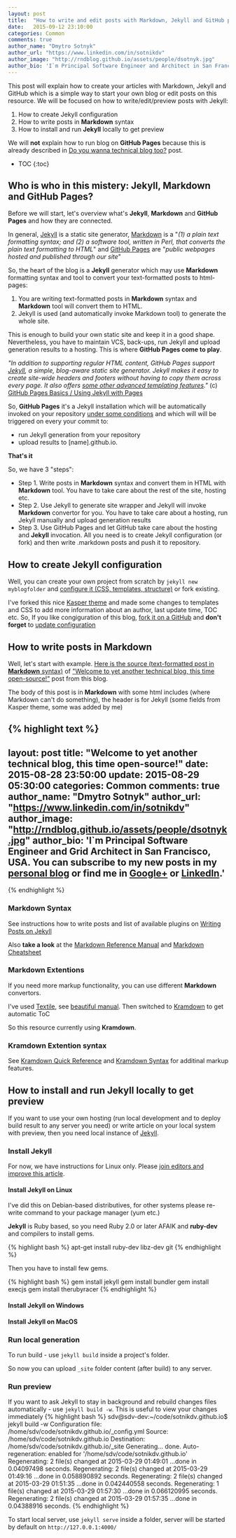 ```yaml
---
layout: post
title:  "How to write and edit posts with Markdown, Jekyll and GitHub pages"
date:   2015-09-12 23:10:00
categories: Common
comments: true
author_name: "Dmytro Sotnyk"
author_url: "https://www.linkedin.com/in/sotnikdv"
author_image: "http://rndblog.github.io/assets/people/dsotnyk.jpg"
author_bio: 'I`m Principal Software Engineer and Architect in San Francisco, USA. You can find me on <a href="https://www.linkedin.com/in/sotnikdv">LinkedIn</a>.'
---
```


This post will explain how to create your articles with Markdown, Jekyll and GitHub which is a simple way to start your own blog or edit posts on this resource. We will be focused on how to write/edit/preview posts with Jekyll:

1. How to create Jekyll configuration
1. How to write posts in **Markdown** syntax
1. How to install and run **Jekyll** locally to get preview

We will **not** explain how to run blog on **GitHub Pages** because this is already described in [Do you wanna technical blog too?](http://sotnikdv.github.io/common/beginners/2015/03/29/do-you-wanna-blog-too.html) post.

* TOC
{:toc}


## Who is who in this mistery: Jekyll, Markdown and GitHub Pages?

Before we will start, let's overview what's **Jekyll**, **Markdown** and **GitHub Pages** and how they are connected. 


In general, [Jekyll](https://github.com/jekyll/jekyll) is a static site generator, [Markdown](http://daringfireball.net/projects/markdown/) is a "_(1) a plain text formatting syntax; and (2) a software tool, written in Perl, that converts the plain text formatting to HTML_" and [GitHub Pages](https://help.github.com/articles/what-are-github-pages/) are "_public webpages hosted and published through our site_"

So, the heart of the blog is a **Jekyll** generator which may use **Markdown** formatting syntax and tool to convert your text-formatted posts to html-pages:

1. You are writing text-formatted posts in **Markdown** syntax and **Markdown** tool will convert them to HTML.
2. Jekyll is used (and automatically invoke Markdown tool) to generate the whole site.

This is enough to build your own static site and keep it in a good shape. Nevertheless, you have to maintain VCS, back-ups, run Jekyll and upload generation results to a hosting. This is where **GitHub Pages come to play**.


_"In addition to supporting regular HTML content, GitHub Pages support [Jekyll](https://github.com/jekyll/jekyll), a simple, blog-aware static site generator. Jekyll makes it easy to create site-wide headers and footers without having to copy them across every page. It also offers [some other advanced templating features](http://jekyllrb.com/docs/templates/)."_ (c) [GitHub Pages Basics / Using Jekyll with Pages](https://help.github.com/articles/using-jekyll-with-pages/)

So, **GitHub Pages** it's a Jekyll installation which will be automatically invoked on your repository [under some conditions](https://help.github.com/articles/using-jekyll-with-pages/) and which will will be triggered on every your commit to:

- run Jekyll generation from your repository
- upload results to [name].github.io. 

**That's it**

So, we have 3 "steps":

- Step 1. Write posts in **Markdown** syntax and convert them in HTML with **Markdown** tool. You have to take care about the rest of the site, hosting etc.
- Step 2. Use Jekyll to generate site wrapper and Jekyll will invoke **Markdown** convertor for you. You have to take care about a hosting, run Jekyll manually and upload generation results
- Step 3. Use GitHub Pages and let GitHub take care about the hosting and **Jekyll** invocation. All you need is to create Jekyll configuration (or fork) and then write .markdown posts and push it to repository.


## How to create Jekyll configuration

Well, you can create your own project from scratch by `jekyll new myblogfolder` and [configure it (CSS, templates, structure)](https://jekyllrb.com/docs/templates/) or fork existing. 



I've forked this nice [Kasper theme](https://github.com/rosario/kasper) and made some changes to templates and CSS to add more information about an author, last update time, TOC etc. So, If you like congiguration of this blog, [fork it on a GitHub](https://github.com/rndblog/rndblog.github.io) and **don't forget** to [update configuration](https://github.com/rndblog/rndblog.github.io/blob/master/README.md)

## How to write posts in Markdown

Well, let's start with example. [Here is the source (text-formatted post in **Markdown** syntax)](https://raw.githubusercontent.com/rndblog/rndblog.github.io/master/_posts/2015-08-28-welcome.markdown) of ["Welcome to yet another technical blog, this time open-source!"](http://localhost:4000/common/2015/08/28/welcome.html) post from this blog.

The body of this post is in **Markdown** with some html includes (where Markdown can't do something), the header is for Jekyll (some fields from Kasper theme, some was added by me)

{% highlight text %}
---
layout: post
title:  "Welcome to yet another technical blog, this time open-source!"
date:   2015-08-28 23:50:00
update: 2015-08-29 05:30:00
categories: Common
comments: true
author_name: "Dmytro Sotnyk"
author_url: "https://www.linkedin.com/in/sotnikdv"
author_image: "http://rndblog.github.io/assets/people/dsotnyk.jpg"
author_bio: 'I`m Principal Software Engineer and Grid Architect in San Francisco, USA. You can subscribe to my new posts in my <a href="http://sotnikdv.github.io">personal blog</a> or find me in <a href="http://plus.google.com/109421189749606131821">Google+</a> or <a href="https://www.linkedin.com/in/sotnikdv">LinkedIn</a>.'
---
{% endhighlight %}

### Markdown Syntax

See instructions how to write posts and list of available plugins on [Writing Posts on Jekyll](http://jekyllrb.com/docs/posts/)

Also **take a look** at the [Markdown Reference Manual](http://daringfireball.net/projects/markdown/syntax#link) and [Markdown Cheatsheet](http://assemble.io/docs/Cheatsheet-Markdown.html)  

### Markdown Extentions

If you need more markup functionality, you can use different **Markdown** convertors.

I've used [Textile](https://github.com/jekyll/jekyll-textile-converter), see [beautiful manual](http://redcloth.org/textile). Then switched to [Kramdown](http://kramdown.gettalong.org/) to get automatic ToC

So this resource currently using **Kramdown**. 

### Kramdown Extention syntax

See [Kramdown Quick Reference](http://kramdown.gettalong.org/quickref.html) and [Kramdown Syntax](http://kramdown.gettalong.org/syntax.html) for additinal markup features.

## How to install and run **Jekyll** locally to get preview


If you want to use your own hosting (run local development and to deploy build result to any server you need) or write article on your local system with preview, then you need local instance of  [Jekyll](http://jekyllrb.com).

### Install Jekyll

For now, we have instructions for Linux only. Please [join editors and improve this article](http://rndblog.github.io/about.html).

#### Install Jekyll on Linux

I've did this on Debian-based distributives, for other systems please re-write command to your package manager (yum etc.)

**Jekyll** is Ruby based, so you need Ruby 2.0 or later AFAIK and **ruby-dev** and compilers to install gems. 

{% highlight bash %}
apt-get install ruby-dev libz-dev git
{% endhighlight %}

Then you have to install few gems.

{% highlight bash %}
gem install jekyll
gem install bundler
gem install execjs
gem install therubyracer
{% endhighlight %}

#### Install Jekyll on Windows

#### Install Jekyll on MacOS

### Run local generation

To run build - use `jekyll build` inside a project's folder. 

So now you can upload `_site` folder  content (after build) to any server.

### Run preview

If you want to ask Jekyll to stay in background and rebuild changes files automatically - use `jekyll build -w`. This is useful to view your changes immediately
{% highlight bash %}
sdv@sdv-dev:~/code/sotnikdv.github.io$ jekyll build -w
Configuration file: /home/sdv/code/sotnikdv.github.io/_config.yml
            Source: /home/sdv/code/sotnikdv.github.io
       Destination: /home/sdv/code/sotnikdv.github.io/_site
      Generating... 
                    done.
 Auto-regeneration: enabled for '/home/sdv/code/sotnikdv.github.io'
      Regenerating: 2 file(s) changed at 2015-03-29 01:49:01 ...done in 0.04097498 seconds.
      Regenerating: 2 file(s) changed at 2015-03-29 01:49:16 ...done in 0.058890892 seconds.
      Regenerating: 2 file(s) changed at 2015-03-29 01:51:35 ...done in 0.042440558 seconds.
      Regenerating: 1 file(s) changed at 2015-03-29 01:57:30 ...done in 0.066120995 seconds.
      Regenerating: 2 file(s) changed at 2015-03-29 01:57:35 ...done in 0.04388916 seconds.
{% endhighlight %}

To start local server, use `jekyll serve` inside a folder, server will be started by default on `http://127.0.0.1:4000/`

